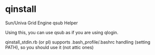 # qinstall

Sun/Univa Grid Engine qsub Helper

Using this, you can use qsub as if you are using qlogin.

qinstall_stdin.rb (or pl) supports .bash_profile/.bashrc handling (setting PATH), so you should use it (not attic ones)

